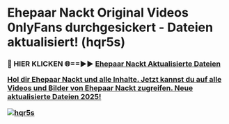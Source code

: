 # Ehepaar Nackt Original Videos 0nlyFans durchgesickert - Dateien aktualisiert! (hqr5s)

<h3>🔴 HIER KLICKEN 🌐==►► <a href="https://tinyurl.com/h6vf6nb8" rel="nofollow">Ehepaar Nackt Aktualisierte Dateien

Hol dir Ehepaar Nackt und alle Inhalte. Jetzt kannst du auf alle Videos und Bilder von Ehepaar Nackt zugreifen. Neue aktualisierte Dateien 2025!

[![hqr5s](https://i.imgur.com/sD4kR3V.gif)](https://tinyurl.com/h6vf6nb8)

